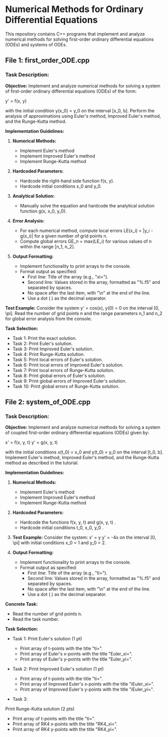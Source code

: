 # Numerical Methods for Ordinary Differential Equations

This repository contains C++ programs that implement and analyze numerical methods for solving first-order ordinary differential equations (ODEs) and systems of ODEs.

## File 1: first_order_ODE.cpp

### Task Description:

**Objective:**
Implement and analyze numerical methods for solving a system of first-order ordinary differential equations (ODEs) of the form:

y' = f(x, y)

with the initial condition y(x_0) = y_0 on the interval [x_0, b]. Perform the analysis of approximations using Euler's method, Improved Euler's method, and the Runge-Kutta method.

**Implementation Guidelines:**

1. **Numerical Methods:**
   - Implement Euler's method
   - Implement Improved Euler's method
   - Implement Runge-Kutta method

2. **Hardcoded Parameters:**
   - Hardcode the right-hand side function f(x, y).
   - Hardcode initial conditions x_0 and y_0.

3. **Analytical Solution:**
   - Manually solve the equation and hardcode the analytical solution function g(x, x_0, y_0).

4. **Error Analysis:**
   - For each numerical method, compute local errors LE(x_i) = |y_i - g(x_i)| for a given number of grid points n.
   - Compute global errors GE_n = max(LE_i) for various values of n within the range [n_1, n_2].

5. **Output Formatting:**
   - Implement functionality to print arrays to the console.
   - Format output as specified:
     - First line: Title of the array (e.g., "xi=").
     - Second line: Values stored in the array, formatted as "%.f5" and separated by spaces.
     - No space after the last item, with "\n" at the end of the line.
     - Use a dot (.) as the decimal separator.

**Test Example:**
Consider the system y' = cos(x), y(0) = 0 on the interval [0, \pi]. Read the number of grid points n and the range parameters n_1 and n_2 for global error analysis from the console.

**Task Selection:**
- Task 1: Print the exact solution.
- Task 2: Print Euler's solution.
- Task 3: Print Improved Euler's solution.
- Task 4: Print Runge-Kutta solution.
- Task 5: Print local errors of Euler's solution.
- Task 6: Print local errors of Improved Euler's solution.
- Task 7: Print local errors of Runge-Kutta solution.
- Task 8: Print global errors of Euler's solution.
- Task 9: Print global errors of Improved Euler's solution.
- Task 10: Print global errors of Runge-Kutta solution.

## File 2: system_of_ODE.cpp

### Task Description:

**Objective:**
Implement and analyze numerical methods for solving a system of coupled first-order ordinary differential equations (ODEs) given by:

x' = f(x, y, t)
y' = g(x, y, t)

with the initial conditions x(t_0) = x_0 and y(t_0) = y_0 on the interval [t_0, b]. Implement Euler's method, Improved Euler's method, and the Runge-Kutta method as described in the tutorial.

**Implementation Guidelines:**

1. **Numerical Methods:**
   - Implement Euler's method
   - Implement Improved Euler's method
   - Implement Runge-Kutta method

2. **Hardcoded Parameters:**
   - Hardcode the functions f(x, y, t) and g(x, y, t) .
   - Hardcode initial conditions t_0, x_0, y_0 .

3. **Test Example:**
   Consider the system:
   x' = y
   y' = -4x
   on the interval [0, \pi] with initial conditions x_0 = 1 and y_0 = 2.

4. **Output Formatting:**
   - Implement functionality to print arrays to the console.
   - Format output as specified:
     - First line: Title of the array (e.g., "ti=").
     - Second line: Values stored in the array, formatted as "%.f5" and separated by spaces.
     - No space after the last item, with "\n" at the end of the line.
     - Use a dot (.) as the decimal separator.

**Concrete Task:**
- Read the number of grid points n.
- Read the task number.

**Task Selection:**
- Task 1: Print Euler's solution (1 pt)
  - Print array of t-points with the title "ti=".
  - Print array of Euler's x-points with the title "Euler_xi=".
  - Print array of Euler's y-points with the title "Euler_yi=".

- Task 2: Print Improved Euler's solution (1 pt)
  - Print array of t-points with the title "ti=".
  - Print array of Improved Euler's x-points with the title "iEuler_xi=".
  - Print array of Improved Euler's y-points with the title "iEuler_yi=".

- Task 3:

 Print Runge-Kutta solution (2 pts)
  - Print array of t-points with the title "ti=".
  - Print array of RK4 x-points with the title "RK4_xi=".
  - Print array of RK4 y-points with the title "RK4_yi=".
